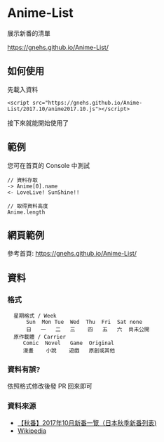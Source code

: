 # Anime-List
展示新番的清單

https://gnehs.github.io/Anime-List/

## 如何使用
先載入資料
```
<script src="https://gnehs.github.io/Anime-List/2017.10/anime2017.10.js"></script>
```
接下來就能開始使用了

## 範例
您可在首頁的 Console 中測試

```
// 資料存取
-> Anime[0].name
<- LoveLive! SunShine!!
```
```
// 取得資料高度
Anime.length
```
## 網頁範例
參考首頁: https://gnehs.github.io/Anime-List/

## 資料
### 格式
```
  星期格式 / Week
      Sun  Mon Tue  Wed  Thu  Fri  Sat none
      日   一   二   三    四   五   六  尚未公開
  原作載體 / Carrier
     Comic  Novel   Game  Original
     漫畫    小說    遊戲   原創或其他
```
### 資料有誤?
依照格式修改後發 PR 回來即可
### 資料來源
- [【秋番】2017年10月新番一覽（日本秋季新番列表)](http://justlaughtw.blogspot.com/2017/03/201710.html)
- [Wikipedia](https://zh.wikipedia.org)
